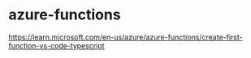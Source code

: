 # azure-functions

<https://learn.microsoft.com/en-us/azure/azure-functions/create-first-function-vs-code-typescript>
